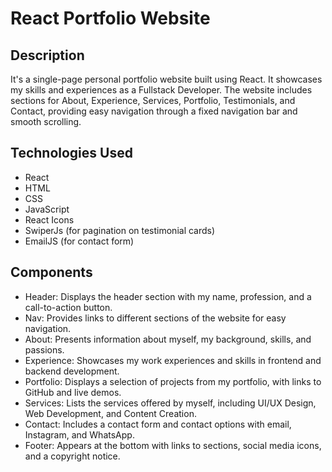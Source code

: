 <h1>React Portfolio Website</h1>

<h2>Description</h2>
<p>
  It's a single-page personal portfolio website built using React. It showcases my skills and experiences as a Fullstack Developer. The website includes sections for About, Experience, Services, Portfolio, Testimonials, and Contact, providing easy navigation through a fixed navigation bar and smooth scrolling.
</p>

<h2>Technologies Used</h2>
<ul>
<li>React</li>
<li>HTML</li>
<li>CSS</li>
<li>JavaScript</li>
<li>React Icons</li>
<li>SwiperJs (for pagination on testimonial cards)</li>
<li>EmailJS (for contact form)</li>
</ul>

<h2>Components</h2>
<ul>
  <li>Header: Displays the header section with my name, profession, and a call-to-action button.</li>
  <li>Nav: Provides links to different sections of the website for easy navigation.</li>
  <li>About: Presents information about myself, my background, skills, and passions.</li>
  <li>Experience: Showcases my work experiences and skills in frontend and backend development.</li>
  <li>Portfolio: Displays a selection of projects from my portfolio, with links to GitHub and live demos.</li>
  <li>Services: Lists the services offered by myself, including UI/UX Design, Web Development, and Content Creation.</li>
  <li>Contact: Includes a contact form and contact options with email, Instagram, and WhatsApp.</li>
  <li>Footer: Appears at the bottom with links to sections, social media icons, and a copyright notice.</li>
</ul>
